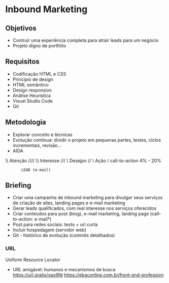 
# Inbound Marketing

## Objetivos
- Contruir uma experiência completa para atrair leads para um negócio
- Projeto digno de portfólio

## Requisitos
- Codificação HTML e CSS
- Princípio de design
- HTML semântico
- Design responsivo
- Análise Heurística
- Visual Studio Code
- Git

## Metodologia
- Explorar conceito e técnicas
- Evolução contínua: dividir o projeto em pequenas partes, testes, ciclos incrementais, revisão...
- AIDA

\\\\      Atenção     ////
  \\\    Interesse    ///
    \\    Desejpo    //
      \    Ação     /           call-to-action 4% - 20%

           LEAD (e-mail)

## Briefing
- Criar uma campanha de inbound marketing para divulgar seus serviços de criação de sites, landing pages e e-mail marketing
- Gerar leads qualificados, com real interesse nos serviços oferecidos
- Criar conteúdos para post (blog), e-mail marketing, landing page (call-to-action: e-mail*)
- Post para redes sociais: texto + url curta
- Incluir hospedagem (servidor web)
- Git - histórico de evolução (commits detalhados)    

### URL
Uniform Resource Locator

- URL amigável: humanos e mecanismos de busca
https://url.gratis/xao9Ni
https://ebaconline.com.br/front-end-profession